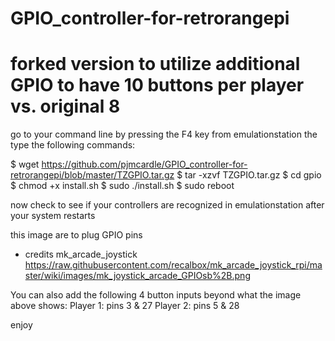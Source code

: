 # GPIO_controller-for-retrorangepi
# forked version to utilize additional GPIO to have 10 buttons per player vs. original 8

go to your command line by pressing the F4 key from emulationstation the type the following commands:

$ wget https://github.com/pjmcardle/GPIO_controller-for-retrorangepi/blob/master/TZGPIO.tar.gz
$ tar -xzvf TZGPIO.tar.gz
$ cd gpio
$ chmod +x install.sh
$ sudo ./install.sh
$ sudo reboot

now check to see if your controllers are recognized in emulationstation after your system restarts

this image are to plug GPIO pins
* credits mk_arcade_joystick
https://raw.githubusercontent.com/recalbox/mk_arcade_joystick_rpi/master/wiki/images/mk_joystick_arcade_GPIOsb%2B.png

You can also add the following 4 button inputs beyond what the image above shows:
Player 1: pins 3 & 27
Player 2: pins 5 & 28

enjoy
